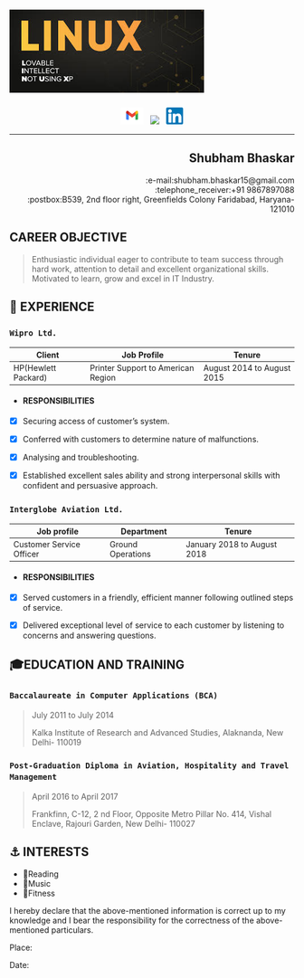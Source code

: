 # ![SB Header](https://github.com/shubhambhaskarr/shubhambhaskarr/blob/main/linux.jpeg)
<p align='center'>
<a href="shubham.bhaskar15@gmail.com"><img height="30" src="https://github.com/shubhambhaskarr/shubhambhaskarr/blob/main/gmaillogo.png?raw=true"></a>&nbsp;&nbsp;
<a href="https://www.instagram.com/shubham_bhaskarr/"><img height="30" src="https://github.com/WaylonWalker/WaylonWalker/blob/main/icon/instagram.jpg?raw=true"></a>&nbsp;&nbsp;
<a href="https://m.facebook.com/profile.php?id=100001666388303&ref=content_filter src="https://github.com/WaylonWalker/WaylonWalker/blob/main/icon/by-me-a-coffee.png?raw=true"></a>
<a href="https://www.linkedin.com/mwlite/in/shubham-bhaskar-9243b799"><img height="30" src="https://github.com/shubhambhaskarr/shubhambhaskarr/blob/main/Linlogo.png?raw=true"></a>
</p>


*********

## <div align="right"> Shubham Bhaskar

<div align="right">:e-mail:shubham.bhaskar15@gmail.com</div>

<div align="right">:telephone_receiver:+91 9867897088</div>

<div align="right">:postbox:B539, 2nd floor right, Greenfields Colony
Faridabad, Haryana-121010</div>


## CAREER OBJECTIVE
>
>Enthusiastic individual eager to contribute to team success through hard work, attention to detail and excellent organizational skills. Motivated to learn, grow and excel in IT Industry.


## 💼 EXPERIENCE

### `Wipro Ltd.`
| Client | Job Profile | Tenure |
| --- | --- | --- |
|HP(Hewlett Packard)|Printer Support to American Region|August 2014 to August 2015|


* #### RESPONSIBILITIES
- [x] Securing access of customer’s system.
- [x] Conferred with customers to determine nature of malfunctions.
- [x] Analysing and troubleshooting.
- [x] Established excellent sales ability and strong interpersonal skills with confident
and persuasive approach.


###  `Interglobe Aviation Ltd.`
|   Job profile   |   Department   |   Tenure    |
| ------ | ------ | - |
|Customer Service Officer|Ground Operations|January 2018 to August 2018|


* #### RESPONSIBILITIES
- [x] Served customers in a friendly, efficient manner following outlined steps of service.
- [x] Delivered exceptional level of service to each customer by listening to concerns and answering questions.


## 🎓EDUCATION AND TRAINING

### `Baccalaureate in Computer Applications (BCA)`
>
>July 2011 to July 2014
>
>Kalka Institute of Research and Advanced Studies, Alaknanda, New Delhi- 110019

### `Post-Graduation Diploma in Aviation, Hospitality and Travel Management`
>
>April 2016 to April 2017
>
>Frankfinn, C-12, 2 nd Floor, Opposite Metro Pillar No. 414, Vishal Enclave,
Rajouri Garden, New Delhi- 110027

## ⚓ INTERESTS

  * 📘Reading
  * 🎵Music
  * :bicyclist:Fitness
      
      
I hereby declare that the above-mentioned information is correct up to my knowledge and I
bear the responsibility for the correctness of the above-mentioned particulars.


Place:


Date:
